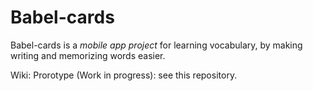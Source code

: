 Babel-cards
===========

Babel-cards is a _mobile app project_ for learning vocabulary, by making writing and memorizing words easier.

Wiki: 
Prorotype (Work in progress): see this repository.
